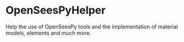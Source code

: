 # OpenSeesPyHelper
Help the use of OpenSeesPy tools and the implementation of material models, elements and much more. 
